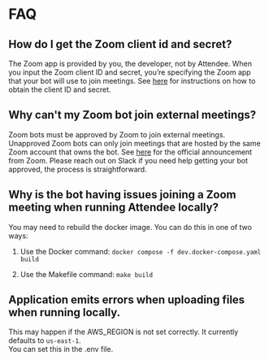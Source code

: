 # FAQ

## How do I get the Zoom client id and secret?

The Zoom app is provided by you, the developer, not by Attendee. When you input the Zoom client ID and secret, you’re specifying the Zoom app that your bot will use to join meetings. See [here](https://github.com/attendee-labs/attendee?tab=readme-ov-file#obtaining-zoom-oauth-credentials) for instructions on how to obtain the client ID and secret.

## Why can't my Zoom bot join external meetings?

Zoom bots must be approved by Zoom to join external meetings. Unapproved Zoom bots can only join meetings that are hosted by the same Zoom account that owns the bot. See [here](https://developers.zoom.us/changelog/platform/meeting-sdk-policy-announcement/) for the official announcement from Zoom. Please reach out on Slack if you need help getting your bot approved, the process is straightforward.

## Why is the bot having issues joining a Zoom meeting when running Attendee locally? 

You may need to rebuild the docker image. You can do this in one of two ways: 

1. Use the Docker command: `docker compose -f dev.docker-compose.yaml build`

2. Use the Makefile command: `make build`

## Application emits errors when uploading files when running locally. 

This may happen if the AWS_REGION is not set correctly. It currently defaults to `us-east-1`.  
You can set this in the .env file.

